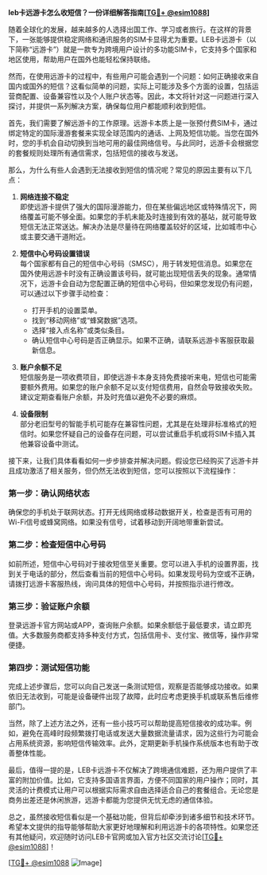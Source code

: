 **leb卡远游卡怎么收短信？一份详细解答指南[[TG💪+ @esim1088](https://t.me/s/esim1088)]**

随着全球化的发展，越来越多的人选择出国工作、学习或者旅行。在这样的背景下，一张能够提供稳定网络和通讯服务的SIM卡显得尤为重要。LEB卡远游卡（以下简称“远游卡”）就是一款专为跨境用户设计的多功能SIM卡，它支持多个国家和地区使用，帮助用户在国外也能轻松保持联络。

然而，在使用远游卡的过程中，有些用户可能会遇到一个问题：如何正确接收来自国内或国外的短信？这看似简单的问题，实际上可能涉及多个方面的设置，包括运营商配置、设备兼容性以及个人账户状态等。因此，本文将针对这一问题进行深入探讨，并提供一系列解决方案，确保每位用户都能顺利收到短信。

首先，我们需要了解远游卡的工作原理。远游卡本质上是一张预付费SIM卡，通过绑定特定的国际漫游套餐来实现全球范围内的通话、上网及短信功能。当您在国外时，您的手机会自动切换到当地可用的最佳网络信号。与此同时，远游卡会根据您的套餐规则处理所有通信需求，包括短信的接收与发送。

那么，为什么有些人会遇到无法接收到短信的情况呢？常见的原因主要有以下几点：

1. **网络连接不稳定**  
   即使远游卡提供了强大的国际漫游能力，但在某些偏远地区或特殊情况下，网络覆盖可能不够全面。如果您的手机未能及时连接到有效的基站，就可能导致短信无法正常送达。解决办法是尽量待在网络覆盖较好的区域，比如城市中心或主要交通干道附近。

2. **短信中心号码设置错误**  
   每个国家都有自己的短信中心号码（SMSC），用于转发短信消息。如果您在国外使用远游卡时没有正确设置该号码，就可能出现短信丢失的现象。通常情况下，远游卡会自动为您配置正确的短信中心号码，但如果您发现仍有问题，可以通过以下步骤手动检查：
   - 打开手机的设置菜单。
   - 找到“移动网络”或“蜂窝数据”选项。
   - 选择“接入点名称”或类似条目。
   - 确认短信中心号码是否正确显示。如果不正确，请联系远游卡客服获取最新信息。

3. **账户余额不足**  
   短信服务是一项收费项目，即使远游卡本身支持免费接听来电，短信也可能需要额外费用。如果您的账户余额不足以支付短信费用，自然会导致接收失败。建议定期查看账户余额，并及时充值以避免不必要的麻烦。

4. **设备限制**  
   部分老旧型号的智能手机可能存在兼容性问题，尤其是在处理非标准格式的短信时。如果您怀疑自己的设备存在问题，可以尝试重启手机或将SIM卡插入其他兼容设备中测试。

接下来，让我们具体看看如何一步步排查并解决问题。假设您已经购买了远游卡并且成功激活了相关服务，但仍然无法收到短信，您可以按照以下流程操作：

### 第一步：确认网络状态  
确保您的手机处于联网状态。打开无线网络或移动数据开关，检查是否有可用的Wi-Fi信号或蜂窝网络。如果没有信号，试着移动到开阔地带重新尝试。

### 第二步：检查短信中心号码  
如前所述，短信中心号码对于接收短信至关重要。您可以进入手机的设置界面，找到关于电话的部分，然后查看当前的短信中心号码。如果发现号码为空或不正确，请拨打远游卡客服热线，询问具体的短信中心号码，并按照指示进行修改。

### 第三步：验证账户余额  
登录远游卡官方网站或APP，查询账户余额。如果余额低于最低要求，请立即充值。大多数服务商都支持多种支付方式，包括信用卡、支付宝、微信等，操作非常便捷。

### 第四步：测试短信功能  
完成上述步骤后，您可以向自己发送一条测试短信，观察是否能够成功接收。如果依旧无法收到，可能是设备硬件出现了故障，此时应考虑更换手机或联系售后维修部门。

当然，除了上述方法之外，还有一些小技巧可以帮助提高短信接收的成功率。例如，避免在高峰时段频繁拨打电话或发送大量数据流量请求，因为这些行为可能会占用系统资源，影响短信传输效率。此外，定期更新手机操作系统版本也有助于改善整体性能。

最后，值得一提的是，LEB卡远游卡不仅解决了跨境通信难题，还为用户提供了丰富的附加价值。比如，它支持多国语言界面，方便不同国家的用户操作；同时，其灵活的计费模式让用户可以根据实际需求自由选择适合自己的套餐组合。无论您是商务出差还是休闲旅游，远游卡都能为您提供无忧无虑的通信体验。

总之，虽然接收短信看似是一个基础功能，但背后却牵涉到诸多细节和技术环节。希望本文提供的指导能够帮助大家更好地理解和利用远游卡的各项特性。如果您还有其他疑问，欢迎随时访问LEB卡官网或加入官方社区交流讨论[[TG💪+ @esim1088](https://t.me/s/esim1088)]！

[[TG💪+ @esim1088](https://t.me/s/esim1088) ![Image](https://i.postimg.cc/4NQfJmqS/Snipaste-2025-05-13-00-14-12.png)]